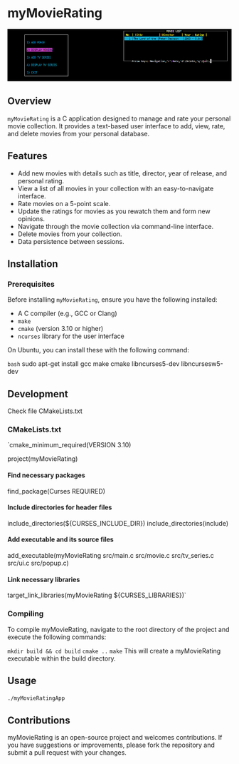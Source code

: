 # myMovieRating
![Screenshot of myMovieRating](image.png "Main Interface")
## Overview
`myMovieRating` is a C application designed to manage and rate your personal movie collection. It provides a text-based user interface to add, view, rate, and delete movies from your personal database.

## Features
- Add new movies with details such as title, director, year of release, and personal rating.
- View a list of all movies in your collection with an easy-to-navigate interface.
- Rate movies on a 5-point scale.
- Update the ratings for movies as you rewatch them and form new opinions.
- Navigate through the movie collection via command-line interface.
- Delete movies from your collection.
- Data persistence between sessions.

## Installation

### Prerequisites
Before installing `myMovieRating`, ensure you have the following installed:
- A C compiler (e.g., GCC or Clang)
- `make`
- `cmake` (version 3.10 or higher)
- `ncurses` library for the user interface

On Ubuntu, you can install these with the following command:

`bash`
sudo apt-get install gcc make cmake libncurses5-dev libncursesw5-dev

## Development
Check file CMakeLists.txt

### CMakeLists.txt

`cmake_minimum_required(VERSION 3.10)

project(myMovieRating)

#### Find necessary packages
find_package(Curses REQUIRED)

#### Include directories for header files
include_directories(${CURSES_INCLUDE_DIR})
include_directories(include)

#### Add executable and its source files
add_executable(myMovieRating src/main.c src/movie.c src/tv_series.c src/ui.c src/popup.c)

#### Link necessary libraries
target_link_libraries(myMovieRating ${CURSES_LIBRARIES})`


### Compiling 
To compile myMovieRating, navigate to the root directory of the project and execute the following commands:

``mkdir build && cd build``
``cmake ..``
``make``
This will create a myMovieRating executable within the build directory.

## Usage
`./myMovieRatingApp`

## Contributions
myMovieRating is an open-source project and welcomes contributions. If you have suggestions or improvements, please fork the repository and submit a pull request with your changes.


